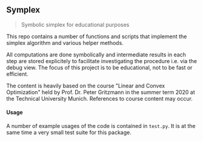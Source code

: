 Symplex
-------

> Symbolic simplex for educational purposes

This repo contains a number of functions and scripts that
implement the simplex algorithm and various helper methods.

All computations are done symbolically and intermediate results in each step
are stored explicitely to facilitate investigating the procedure i.e. via the debug view.
The focus of this project is to be educational, not to be fast or efficient.

The content is heavily based on the course "Linear and Convex Optimization" held by Prof. Dr. Peter Gritzmann in the summer term 2020 at the Technical University Munich.
References to course content may occur.

#### Usage

A number of example usages of the code is contained in `test.py`.
It is at the same time a very small test suite for this package.
